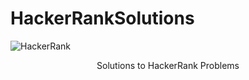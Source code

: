 # HackerRankSolutions

![HackerRank](https://hrcdn.net/community-frontend/assets/brand/logo-new-white-green-a5cb16e0ae.svg)
<p align="center">Solutions to HackerRank Problems</p>